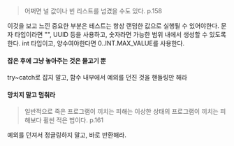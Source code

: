  > 어쩌면 널 값이나 빈 리스트를 넘겼을 수도 있다. p.158
 
 이것을 보고 느낀 중요한 부분은 테스트는 항상 랜덤한 값으로 실행될 수 있어야한다. 문자 타입이라면 "", UUID 등을 사용하고, 숫자라면 가능한 범위 내에서 생성할 수 있도록 한다. int 타입이고, 양수여야한다면 0..INT.MAX_VALUE를 사용한다.


#### 잡은 후에 그냥 놓아주는 것은 물고기 뿐
try~catch로 잡지 말고, 함수 내부에서 예외를 던진 것을 핸들링만 해라

#### 망치지 말고 멈춰라

> 일반적으로 죽은 프로그램이 끼치는 피해는 이상한 상태의 프로그램이 끼치는 피해보다 휠씬 적은 법이다. p.161

예외를 던져서 정글링하지 말고, 바로 반환해라.

